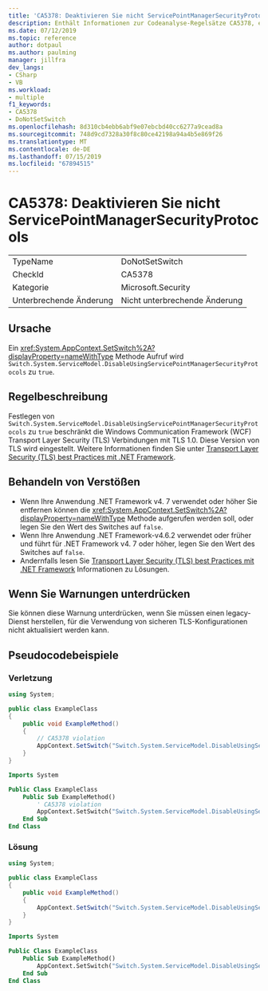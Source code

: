 ```yaml
---
title: 'CA5378: Deaktivieren Sie nicht ServicePointManagerSecurityProtocols'
description: Enthält Informationen zur Codeanalyse-Regelsätze CA5378, einschließlich der Ursachen von Verstößen und wenn sie unterdrückt werden sollen.
ms.date: 07/12/2019
ms.topic: reference
author: dotpaul
ms.author: paulming
manager: jillfra
dev_langs:
- CSharp
- VB
ms.workload:
- multiple
f1_keywords:
- CA5378
- DoNotSetSwitch
ms.openlocfilehash: 8d310cb4ebb6abf9e07ebcbd40cc6277a9cead8a
ms.sourcegitcommit: 748d9cd7328a30f8c80ce42198a94a4b5e869f26
ms.translationtype: MT
ms.contentlocale: de-DE
ms.lasthandoff: 07/15/2019
ms.locfileid: "67894515"
---
```

# <a name="ca5378-do-not-disable-servicepointmanagersecurityprotocols"></a>CA5378: Deaktivieren Sie nicht ServicePointManagerSecurityProtocols

|||
|-|-|
|TypeName|DoNotSetSwitch|
|CheckId|CA5378|
|Kategorie|Microsoft.Security|
|Unterbrechende Änderung|Nicht unterbrechende Änderung|

## <a name="cause"></a>Ursache

Ein <xref:System.AppContext.SetSwitch%2A?displayProperty=nameWithType> Methode Aufruf wird `Switch.System.ServiceModel.DisableUsingServicePointManagerSecurityProtocols` zu `true`.

## <a name="rule-description"></a>Regelbeschreibung

Festlegen von `Switch.System.ServiceModel.DisableUsingServicePointManagerSecurityProtocols` zu `true` beschränkt die Windows Communication Framework (WCF) Transport Layer Security (TLS) Verbindungen mit TLS 1.0. Diese Version von TLS wird eingestellt. Weitere Informationen finden Sie unter [Transport Layer Security (TLS) best Practices mit .NET Framework](/dotnet/framework/network-programming/tls#switchsystemservicemodeldisableusingservicepointmanagersecurityprotocols).

## <a name="how-to-fix-violations"></a>Behandeln von Verstößen

- Wenn Ihre Anwendung .NET Framework v4. 7 verwendet oder höher Sie entfernen können die <xref:System.AppContext.SetSwitch%2A?displayProperty=nameWithType> Methode aufgerufen werden soll, oder legen Sie den Wert des Switches auf `false`.
- Wenn Ihre Anwendung .NET Framework-v4.6.2 verwendet oder früher und führt für .NET Framework v4. 7 oder höher, legen Sie den Wert des Switches auf `false`.
- Andernfalls lesen Sie [Transport Layer Security (TLS) best Practices mit .NET Framework](/dotnet/framework/network-programming/tls) Informationen zu Lösungen.

## <a name="when-to-suppress-warnings"></a>Wenn Sie Warnungen unterdrücken

Sie können diese Warnung unterdrücken, wenn Sie müssen einen legacy-Dienst herstellen, für die Verwendung von sicheren TLS-Konfigurationen nicht aktualisiert werden kann.

## <a name="pseudo-code-examples"></a>Pseudocodebeispiele

### <a name="violation"></a>Verletzung

```csharp
using System;

public class ExampleClass
{
    public void ExampleMethod()
    {
        // CA5378 violation
        AppContext.SetSwitch("Switch.System.ServiceModel.DisableUsingServicePointManagerSecurityProtocols", true);
    }
}
```

```vb
Imports System

Public Class ExampleClass
    Public Sub ExampleMethod()
        ' CA5378 violation
        AppContext.SetSwitch("Switch.System.ServiceModel.DisableUsingServicePointManagerSecurityProtocols", true)
    End Sub
End Class
```

### <a name="solution"></a>Lösung

```csharp
using System;

public class ExampleClass
{
    public void ExampleMethod()
    {
        AppContext.SetSwitch("Switch.System.ServiceModel.DisableUsingServicePointManagerSecurityProtocols", false);
    }
}
```

```vb
Imports System

Public Class ExampleClass
    Public Sub ExampleMethod()
        AppContext.SetSwitch("Switch.System.ServiceModel.DisableUsingServicePointManagerSecurityProtocols", false)
    End Sub
End Class
```